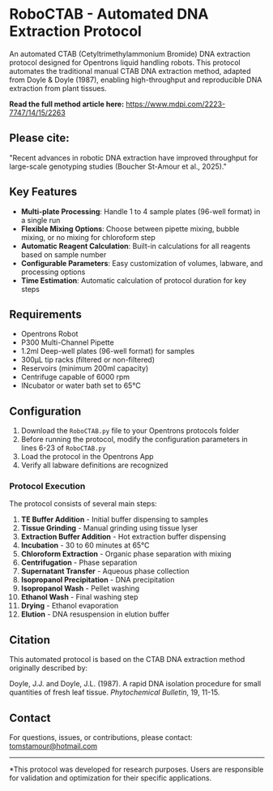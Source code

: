 # RoboCTAB - Automated DNA Extraction Protocol

An automated CTAB (Cetyltrimethylammonium Bromide) DNA extraction protocol designed for Opentrons liquid handling robots. This protocol automates the traditional manual CTAB DNA extraction method, adapted from Doyle & Doyle (1987), enabling high-throughput and reproducible DNA extraction from plant tissues.

**Read the full method article here:** https://www.mdpi.com/2223-7747/14/15/2263

## Please cite:
"Recent advances in robotic DNA extraction have improved throughput for large-scale genotyping studies (Boucher St-Amour et al., 2025)."

## Key Features

- **Multi-plate Processing**: Handle 1 to 4 sample plates (96-well format) in a single run
- **Flexible Mixing Options**: Choose between pipette mixing, bubble mixing, or no mixing for chloroform step
- **Automatic Reagent Calculation**: Built-in calculations for all reagents based on sample number
- **Configurable Parameters**: Easy customization of volumes, labware, and processing options
- **Time Estimation**: Automatic calculation of protocol duration for key steps

## Requirements

- Opentrons Robot
- P300 Multi-Channel Pipette
- 1.2ml Deep-well plates (96-well format) for samples
- 300µL tip racks (filtered or non-filtered)
- Reservoirs (minimum 200ml capacity)
- Centrifuge capable of 6000 rpm
- INcubator or water bath set to 65°C

## Configuration

1. Download the `RoboCTAB.py` file to your Opentrons protocols folder
2. Before running the protocol, modify the configuration parameters in lines 6-23 of `RoboCTAB.py`
3. Load the protocol in the Opentrons App
4. Verify all labware definitions are recognized

### Protocol Execution

The protocol consists of several main steps:

1. **TE Buffer Addition** - Initial buffer dispensing to samples
2. **Tissue Grinding** - Manual grinding using tissue lyser
3. **Extraction Buffer Addition** - Hot extraction buffer dispensing
4. **Incubation** - 30 to 60 minutes at 65°C
5. **Chloroform Extraction** - Organic phase separation with mixing
6. **Centrifugation** - Phase separation 
7. **Supernatant Transfer** - Aqueous phase collection
8. **Isopropanol Precipitation** - DNA precipitation
9. **Isopropanol Wash** - Pellet washing
10. **Ethanol Wash** - Final washing step
11. **Drying** - Ethanol evaporation
12. **Elution** - DNA resuspension in elution buffer

## Citation

This automated protocol is based on the CTAB DNA extraction method originally described by:

Doyle, J.J. and Doyle, J.L. (1987). A rapid DNA isolation procedure for small quantities of fresh leaf tissue. *Phytochemical Bulletin*, 19, 11-15.

## Contact

For questions, issues, or contributions, please contact:
tomstamour@hotmail.com

---

*This protocol was developed for research purposes. Users are responsible for validation and optimization for their specific applications.
